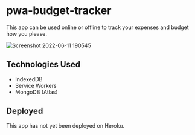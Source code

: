 # pwa-budget-tracker

This app can be used online or offline to track your expenses and budget how you please.

![Screenshot 2022-06-11 190545](https://user-images.githubusercontent.com/94206317/173207718-7681e056-76e5-4c4e-97b7-ca3bdb082cf4.png)

## Technologies Used
<ul>
  <li>IndexedDB</li> 
  <li>Service Workers</li> 
  <li>MongoDB (Atlas)</li>
</ul>
  
## Deployed

This app has not yet been deployed on Heroku.
